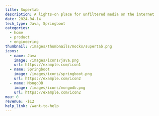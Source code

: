 ```yaml
---
title: Supertab
description: A lights-on place for unfiltered media on the internet
date: 2024-04-14
tech_type: Java, Springboot
categories:
  - home
  - product
  - engineering
thumbnail: /images/thumbnails/mocks/supertab.png
icons:
  - name: Java
    image: /images/icons/java.png
    url: https://example.com/icon1
  - name: Springboot
    image: /images/icons/springboot.png
    url: https://example.com/icon2
  - name: MongoDB
    image: /images/icons/mongodb.png
    url: https://example.com/icon2
mau: 0
revenue: -$12
help_link: /want-to-help
---
```

